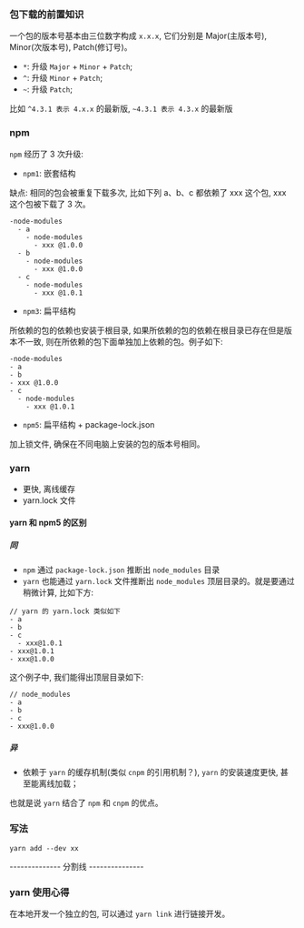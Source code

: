 ### 包下载的前置知识

一个包的版本号基本由三位数字构成 `x.x.x`, 它们分别是 Major(主版本号), Minor(次版本号), Patch(修订号)。

* `*`: 升级 `Major` + `Minor` + `Patch`;
* `^`: 升级 `Minor` + `Patch`;
* `~`: 升级 `Patch`;

比如 `^4.3.1 表示 4.x.x` 的最新版, `~4.3.1 表示 4.3.x` 的最新版

### npm

`npm` 经历了 3 次升级:

* `npm1`: 嵌套结构

缺点: 相同的包会被重复下载多次, 比如下列 a、b、c 都依赖了 xxx 这个包, xxx 这个包被下载了 3 次。

```text
-node-modules
  - a
    - node-modules
      - xxx @1.0.0
  - b
    - node-modules
      - xxx @1.0.0
  - c
    - node-modules
      - xxx @1.0.1
```

* `npm3`: 扁平结构

所依赖的包的依赖也安装于根目录, 如果所依赖的包的依赖在根目录已存在但是版本不一致, 则在所依赖的包下面单独加上依赖的包。例子如下:

```
-node-modules
- a
- b
- xxx @1.0.0
- c
  - node-modules
    - xxx @1.0.1
```

* `npm5`: 扁平结构 + package-lock.json

加上锁文件, 确保在不同电脑上安装的包的版本号相同。

### yarn

* 更快, 离线缓存
* yarn.lock 文件

#### yarn 和 npm5 的区别

##### 同

* `npm` 通过 `package-lock.json` 推断出 `node_modules` 目录
* `yarn` 也能通过 `yarn.lock` 文件推断出 `node_modules` 顶层目录的。就是要通过稍微计算, 比如下方:

```
// yarn 的 yarn.lock 类似如下
- a
- b
- c
  - xxx@1.0.1
- xxx@1.0.1
- xxx@1.0.0
```

这个例子中, 我们能得出顶层目录如下:

```
// node_modules
- a
- b
- c
- xxx@1.0.0
```

##### 异

* 依赖于 `yarn` 的缓存机制(类似 `cnpm` 的引用机制？), `yarn` 的安装速度更快, 甚至能离线加载；

也就是说 `yarn` 结合了 `npm` 和 `cnpm` 的优点。

### 写法

```
yarn add --dev xx
```

-------------- 分割线 ---------------

### yarn 使用心得

在本地开发一个独立的包, 可以通过 `yarn link` 进行链接开发。